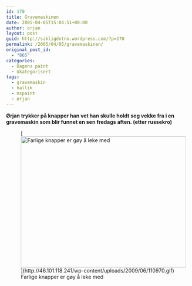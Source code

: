 ```yaml
---
id: 170
title: Gravemaskinen
date: 2005-04-05T15:04:51+00:00
author: orjan
layout: post
guid: http://sakligdotno.wordpress.com/?p=170
permalink: /2005/04/05/gravemaskinen/
original_post_id:
  - "865"
categories:
  - Dagens paint
  - Ukategorisert
tags:
  - gravemaskin
  - hallik
  - mspaint
  - ørjan
---
```

**Ørjan trykker på knapper han vet han skulle holdt seg vekke fra i en gravemaskin som blir funnet en sen fredags aften. (etter russekro)**
  
<figure id="attachment_171" style="width: 450px" class="wp-caption aligncenter">[<img src="http://46.101.118.241/wp-content/uploads/2009/06/110970.gif" alt="Farlige knapper er gøy å leke med" title="110970" width="450" height="357" class="size-full wp-image-171" />](http://46.101.118.241/wp-content/uploads/2009/06/110970.gif)<figcaption class="wp-caption-text">Farlige knapper er gøy å leke med</figcaption></figure>